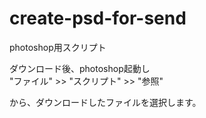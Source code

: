 # create-psd-for-send

photoshop用スクリプト

ダウンロード後、photoshop起動し<br>
"ファイル" >> "スクリプト" >> "参照"

から、ダウンロードしたファイルを選択します。
